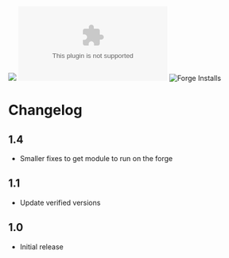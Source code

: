 ![](https://img.shields.io/badge/Foundry-v10-informational) ![Latest Release Download Count](https://img.shields.io/github/downloads/manuel-hegner/pf2e-all-tokens/latest/module.zip) ![Forge Installs](https://img.shields.io/badge/dynamic/json?label=Forge%20Installs&query=package.installs&suffix=%25&url=https%3A%2F%2Fforge-vtt.com%2Fapi%2Fbazaar%2Fpackage%2Fpf2e-all-tokens&colorB=4aa94a)

# Changelog
## 1.4
* Smaller fixes to get module to run on the forge
## 1.1
* Update verified versions
## 1.0
* Initial release

